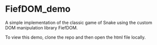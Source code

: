 # FiefDOM_demo
A simple implementation of the classic game of Snake using the custom DOM manipulation library FiefDOM.

To view this demo, clone the repo and then open the html file locally.
